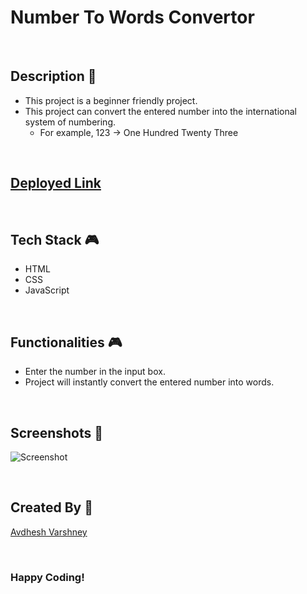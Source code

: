 # Number To Words Convertor

<br>

## **Description 📃**

- This project is a beginner friendly project.
- This project can convert the entered number into the international system of numbering.
    - For example, 123 -> One Hundred Twenty Three

<br>

## **[Deployed Link](https://number-2-words.netlify.app/)**

<br>

## **Tech Stack 🎮**

- HTML
- CSS
- JavaScript

<br>

## **Functionalities 🎮**

- Enter the number in the input box.
- Project will instantly convert the entered number into words.

<br>

## **Screenshots 📸**

![Screenshot](https://github.com/Avdhesh-Varshney/Number-To-Words-Convertor/assets/114330097/9e1e487b-4ac1-43bf-8dc1-a3124c623c7d)

<br>

## **Created By 👦**

[Avdhesh Varshney](https://github.com/Avdhesh-Varshney)

<br>

### Happy Coding!
